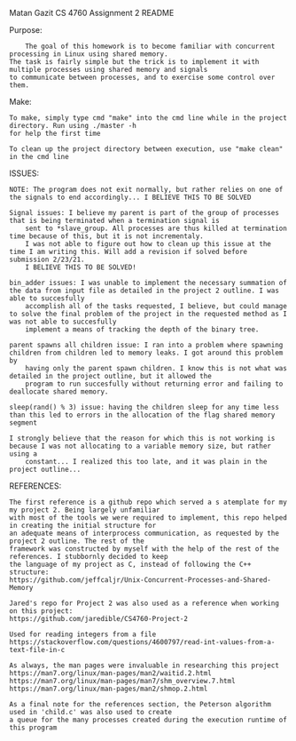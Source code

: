 Matan Gazit
CS 4760
Assignment 2
README

Purpose: 

		The goal of this homework is to become familiar with concurrent processing in Linux using shared memory.  
	The task is fairly simple but the trick is to implement it with multiple processes using shared memory and signals 
	to communicate between processes, and to exercise some control over them.

Make:

	To make, simply type cmd "make" into the cmd line while in the project directory. Run using ./master -h 
	for help the first time

	To clean up the project directory between execution, use "make clean" in the cmd line

ISSUES:

	NOTE: The program does not exit normally, but rather relies on one of the signals to end accordingly... I BELIEVE THIS TO BE SOLVED

	Signal issues: I believe my parent is part of the group of processes that is being terminated when a termination signal is
		sent to *slave_group. All processes are thus killed at termination time because of this, but it is not incrementaly. 
		I was not able to figure out how to clean up this issue at the time I am writing this. Will add	a revision if solved before submission 2/23/21. 
		I BELIEVE THIS TO BE SOLVED!

	bin_adder issues: I was unable to implement the necessary summation of the data from input file as detailed in the project 2 outline. I was able to succesfully
		accomplish all of the tasks requested, I believe, but could manage to solve the final problem of the project in the requested method as I was not able to succesfully
		implement a means of tracking the depth of the binary tree.

	parent spawns all children issue: I ran into a problem where spawning children from children led to memory leaks. I got around this problem by 
		having only the parent spawn children. I know this is not what was detailed in the project outline, but it allowed the 
		program to run succesfully without returning error and failing to deallocate shared memory.
	
	sleep(rand() % 3) issue: having the children sleep for any time less than this led to errors in the allocation of the flag shared memory segment

	I strongly believe that the reason for which this is not working is because I was not allocating to a variable memory size, but rather using a 
		constant... I realized this	too late, and it was plain in the project outline...

REFERENCES:

	The first reference is a github repo which served a s atemplate for my my project 2. Being largely unfamiliar
	with most of the tools we were required to implement, this repo helped in creating the initial structure for
	an adequate means of interprocess communication, as requested by the project 2 outline. The rest of the
	framework was constructed by myself with the help of the rest of the references. I stubbornly decided to keep
	the language of my project as C, instead of following the C++ structure:
	https://github.com/jeffcaljr/Unix-Concurrent-Processes-and-Shared-Memory

	Jared's repo for Project 2 was also used as a reference when working on this project:
	https://github.com/jaredible/CS4760-Project-2

	Used for reading integers from a file
	https://stackoverflow.com/questions/4600797/read-int-values-from-a-text-file-in-c

	As always, the man pages were invaluable in researching this project
	https://man7.org/linux/man-pages/man2/waitid.2.html
	https://man7.org/linux/man-pages/man7/shm_overview.7.html
	https://man7.org/linux/man-pages/man2/shmop.2.html

	As a final note for the references section, the Peterson algorithm used in 'child.c' was also used to create
	a queue for the many processes created during the execution runtime of this program
